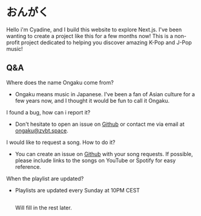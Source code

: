 # おんがく

Hello i'm Cyadine, and I build this website to explore Next.js. I've been wanting to create a project like this for a few months now!
This is a non-profit project dedicated to helping you discover amazing K-Pop and J-Pop music!


## Q&A

Where does the name Ongaku come from?
- Ongaku means music in Japanese. I've been a fan of Asian culture for a few years now, and I thought it would be fun to call it Ongaku.

I found a bug, how can i report it?
- Don't hesitate to open an issue on [Github](https://github.com/zvbt/ongaku/issues) or contact me via email at ongaku@zvbt.space.

I would like to request a song. How to do it?
- You can create an issue on [Github](https://github.com/zvbt/ongaku/issues) with your song requests. If possible, please include links to the songs on YouTube or Spotify for easy reference.

When the playlist are updated?
- Playlists are updated every Sunday at 10PM CEST

  ##

  Will fill in the rest later.
